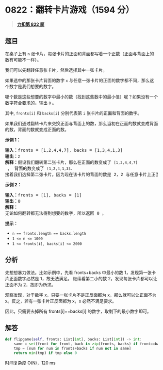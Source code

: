 # 0822：翻转卡片游戏（1594 分）


> <u>**[力扣第 822 题](https://leetcode.cn/problems/card-flipping-game/)**</u>

## 题目

<p>在桌子上有 <code>n</code> 张卡片，每张卡片的正面和背面都写着一个正数（正面与背面上的数有可能不一样）。</p>

<p>我们可以先翻转任意张卡片，然后选择其中一张卡片。</p>

<p>如果选中的那张卡片背面的数字 <code>x</code> 与任意一张卡片的正面的数字都不同，那么这个数字是我们想要的数字。</p>

<p>哪个数是这些想要的数字中最小的数（找到这些数中的最小值）呢？如果没有一个数字符合要求的，输出 <code>0</code> 。</p>

<p>其中, <code>fronts[i]</code> 和 <code>backs[i]</code> 分别代表第 <code>i</code> 张卡片的正面和背面的数字。</p>

<p>如果我们通过翻转卡片来交换正面与背面上的数，那么当初在正面的数就变成背面的数，背面的数就变成正面的数。</p>



<p><strong>示例 1：</strong></p>

<pre>
<strong>输入：</strong>fronts = [1,2,4,4,7], backs = [1,3,4,1,3]
<strong>输出：</strong><code>2</code>
<strong>解释：</strong>假设我们翻转第二张卡片，那么在正面的数变成了 <code>[1,3,4,4,7]</code> ， 背面的数变成了 <code>[1,2,4,1,3]。</code>
接着我们选择第二张卡片，因为现在该卡片的背面的数是 2，2 与任意卡片上正面的数都不同，所以 2 就是我们想要的数字。</pre>

<p><strong>示例 2：</strong></p>

<pre>
<strong>输入：</strong>fronts = [1], backs = [1]
<strong>输出：</strong>0
<strong>解释：</strong>
无论如何翻转都无法得到想要的数字，所以返回 0 。
</pre>



<p><strong>提示：</strong></p>

<ul>
<li><code>n == fronts.length == backs.length</code></li>
<li><code>1 &lt;= n &lt;= 1000</code></li>
<li><code>1 &lt;= fronts[i], backs[i] &lt;= 2000</code></li>
</ul>


## 分析

先想想暴力做法。比如示例中，先看 fronts+backs 中最小的数 1，发现第一张卡片正面数字必然是 1，故无法满足。
继续看第二小的数 2，发现每张卡片都可以让正面不为 2，故即为所求。

观察发现，对于数字 x，只要一张卡片不是正反面都为 x，那么就可以让正面不为 x。反之，若有一张卡片正反面都为 x，x 必然不满足要求。

因此，只需要去掉所有 fronts[i]==backs[i] 的数字，取剩下的最小数字即可。


## 解答

```python
def flipgame(self, fronts: List[int], backs: List[int]) -> int:
	same = set(front for front, back in zip(fronts, backs) if front==back)
	tmp = [num for num in fronts+backs if num not in same]
	return min(tmp) if tmp else 0
```

时间复杂度 O(N)，120 ms

